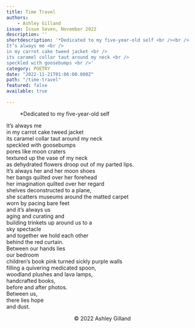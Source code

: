 ```yaml
---
title: Time Travel
authors:
    - Ashley Gilland
issue: Issue Seven, November 2022
description: ''
shortdescription: '*Dedicated to my five-year-old self <br /><br />
It’s always me <br />
in my carrot cake tweed jacket <br />
its caramel collar taut around my neck <br />
speckled with goosebumps <br />'
category: POETRY
date: "2022-11-21T01:06:00.000Z"
path: "/time-travel"
featured: false
available: true

---
```


&nbsp; &nbsp; &nbsp; &nbsp; &nbsp;*Dedicated to my five-year-old self

It’s always me <br />
in my carrot cake tweed jacket <br />
its caramel collar taut around my neck <br /> 
speckled with goosebumps  <br />
pores like moon craters <br />
textured up the vase of my neck <br />
as dehydrated flowers droop out of my parted lips. <br />
It’s always her and her moon shoes <br />
her bangs quilted over her forehead <br />
her imagination quilted over her regard <br />
shelves deconstructed to a plane, <br />
she scatters museums around the matted carpet <br />
worn by pacing bare feet <br />
and it’s always us <br />
aging and curating and <br />
building trinkets up around us to a <br /> 
sky spectacle <br />
and together we hold each other <br />
behind the red curtain. <br />
Between our hands lies <br />
our bedroom <br />
children’s book pink turned sickly purple walls <br />
filling a quivering medicated spoon, <br />
woodland plushes and lava lamps, <br />
handcrafted books,  <br />
before and after photos. <br />
Between us,  <br />
there lies hope <br />
and dust. <br />


<p style="text-align: center;">© 2022 Ashley Gilland</p>